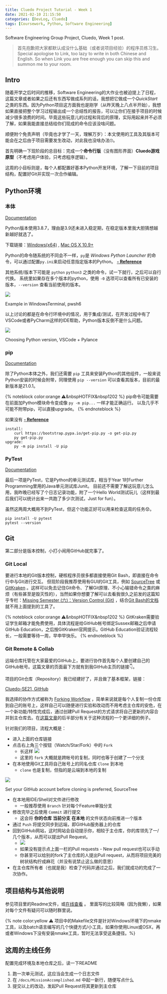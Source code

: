 ```yaml
---
title: Cluedo Project Tutorial - Week 1
date: 2021-02-10 21:15:50
categories: [DevLog, Cluedo]
tags: [Coursework, Python, Software Engineering]
---
```


Software Engineering Group Project, Cluedo, Week 1 post.
<!-- more -->


>首先抱歉把大家都默认成没什么基础（或者说项目经验）的程序员练习生。<br>Special apologise to Link, too lazy to write in both Chinese and English. So when Link you are free enough you can skip this and summon me to your room.



## Intro

随着开学之后时间的推移，Software Engineering的大作业也被迫提上了日程，这篇文章或者如果之后还有东西写做成系列的话，我想把它做成一个*QuickStart*之类的东西。因为Python项目这方面我也是刚学（从昨天晚上八点半开始），我想如果直接把整个学习过程输出成一个总结性的报告，可以让你们在接手项目的时候减少很多浪费的时间。毕竟这些玩意儿的过程和背后的原理，实际用起来并不必须了解，如果我能直接总结给你们现成的命令应该没啥问题。

顺便附个免责声明（毕竟也才学了一天，理解万岁）：本文使用的工具及其版本可能会在之后由于项目需要发生改动，对此我也没啥办法🙄。

首先明确一下现阶段的总目标：完成一个**命令行版**（没有图形界面）**Cluedo游戏原型**（不考虑用户体验，只考虑程序逻辑）。

这周的小目标则是，每个人都配置好基本Python开发环境，了解一下目前的项目结构，配置好Git并实现一次合作编辑。

## Python环境

### 本体

<a class="doc-link" href = "https://docs.python.org/3.8/">Documentation</a>

Python版本使用3.8.7，理由是3.9还未进入稳定期，在稳定版本里我大胆猜想越新越好就选了。

下载链接：[Windows(x64)](https://www.python.org/ftp/python/3.8.7/python-3.8.7-amd64.exe) , [Mac OS X 10.9+](https://www.python.org/ftp/python/3.8.7/python-3.8.7-macosx10.9.pkg)

Python的命令随系统的不同会不一样，`py`是 *Windows Python Launcher* 的命令，可以通过配置`py.ini`来启动任意指定版本的Python。 **[- Reference](https://stackoverflow.com/a/21257622)**

其他系统/版本下可能是 `python` `python3` 之类的命令，试一下就行，之后可以自行代换。
系统里如果存在多个版本的python，使用 `-0` 选项可以查看所有已安装的版本，`--version` 查看当前使用的版本。


<a href = "python-cmd.jpg" target = "_blank"><img class="primary" src = "python-cmd.jpg"/></a>  
<figcaption class="primary">Example in WindowsTerminal, pwsh6</figcaption> 

以上讨论的都是在命令行环境中的情况，用于集成/测试，在开发过程中有了VSCode或者PyCharm这样的IDE帮助，Python版本反倒不是什么问题。


<a href = "vscode-pylance.png" target = "_blank"><img class="primary" src="vscode-pylance.png" /></a>
<figcaption class="primary">Choosing Python version, VSCode + Pylance</figcaption>

### pip

<a class="doc-link" href = "https://pip.pypa.io/en/stable/">Documentation</a>

除了Python本体之外，我们还需要 `pip` 工具来安装Python的其他组件，一般来说Python安装的时候会附带，同理使用 `pip --version` 可以查看其版本，目前的最新版本是21.0.1。

{% noteblock color:orange ⚠&nbspHOTFIX&nbsp1202 %}
pip命令可能需要在前面加Python模块命令变成像 `py -m pip...` 一样才能正确运行。
以及几乎不可能不附带pip，可以直接upgrade。
{% endnoteblock %}


如果没有 **[- Reference](https://pip.pypa.io/en/stable/installing/)**
```
install:
    curl https://bootstrap.pypa.io/get-pip.py -o get-pip.py
    py get-pip.py
upgrade:
    py -m pip install -U pip
```

### PyTest

<a class="doc-link" href = "https://docs.pytest.org/en/stable/">Documentation</a>

最后一项是PyTest，它是Python的单元测试库，相当于Year 1时Further Programming里用的Java单元测试库Junit。
目前还不需要了解这玩意儿怎么用，我昨晚已经写了个日志记录功能，附了一个Hello World测试玩儿（这样到最后我们可以统计出来一共跑了多少次测试，Just for fun）。

虽然这两周大概用不到PyTest，但这个功能正好可以用来检查这周的任务😟。

```
pip install -U pytest
pytest --version
```

## Git

第二部分是版本控制，小打小闹用GitHub就完事了。

### Git Local

要进行本地的Git版本控制，硬核程序员很多都直接使用Git Bash，即直接在命令行中与Git进行交互。
但现阶段我推荐使用有GUI的Git工具，例如 [SourceTree](https://www.sourcetreeapp.com/) 或 [GitKraken](https://www.gitkraken.com/) 。这样可以免去记住Git命令、了解Git原理、不小心输错命令之类的麻烦（有些甚至是毁灭性的），当然如果你想要了解可以去看我很久之前发的这篇知乎专栏：[Missing Semester (六)：Version Control (Git)](https://zhuanlan.zhihu.com/p/139820055) ，结合[Git Bash的文档](https://git-scm.com/doc)就不用上面提到的工具了。

{% noteblock color:orange ⚠&nbspHOTFIX&nbsp1202 %}
GitKraken需要验证学生邮箱才能免费使用，具体流程是给GitHub帐号绑定Sussex邮箱之后申请GitHub Education，之后按GitKraken官网提示。GitHub Education验证流程较长，一般需要等待一周，早申早快乐。
{% endnoteblock %}

### Git Remote & Collab

远端仓库托管在大家最爱的GitHub上，要进行协作首先每个人要创建自己的GitHub帐号。这篇文章的页面最下方就有到我GitHub主页的链接👇。

项目的Git仓库（Repository）我已经建好了，并且做了基本框架，链接：

<a class="doc-link" href = "https://github.com/fceek/Cluedo-SE21">Cluedo-SE21, GitHub</a>

我选择的协作方式被称为 [Forking Workflow](https://www.atlassian.com/git/tutorials/comparing-workflows/forking-workflow) ，简单来说就是每个人复制一份仓库到自己的账号上，这样自己可以随便进行实验和改动而不用考虑主仓库的安危，在一个新功能/特性完成后，通过创建Pull Request的方式请求将自己更新的内容合并到主仓库去。在[这篇文章](https://www.atlassian.com/git/tutorials/making-a-pull-request)的后半部分有关于这种流程的一个更详细的例子。

针对我们的项目，流程大概是：
- 进入上面的仓库链接
- 点击右上角三个按钮（Watch/Star/Fork）中的 `Fork`
  - 长这样 <img src="fork.jpg">
  - 这里的 `fork` 大概就是跨帐号的复制，同时也等于创建了一个分支
- 在本地使用Git工具将自己账号上的同名仓库 `Clone` 到本地
  - `clone` 也是复制，但指的是云端到本地的复制

<a href = "sourcetree-remote-account.png" target = "_blank"><img class="primary" src="sourcetree-remote-account.png"/></a>
<figcaption class="primary">Set your GitHub account before cloning is preferred, SourceTree</figcaption>

- 在本地用IDE/Shell对文件进行修改
  - 一般推荐使用 `Branch` 针对每个Feature单独分支
- 修改完毕之后使用 `Commit` 进行提交
  - 这会将 **你的仓库** **当前分支** **在本地** 的文件状态向前推进一个版本
- 通过 `Push` 将提交同步到远端，即GitHub服务器上的仓库
- 回到GitHub网站，这时网站会自动提示你，相较于主仓库，你的库领先了一/几个版本，从而可以提出Pull Request。
  - <img src="pull-request-auto.jpg">
  - 如果没有提示点上面一栏的Pull requests - New pull request也可以手动
  - 你甚至可以给别的fork了主仓库的人提出Pull request，从而将项目完美的树状结构拧成麻花（并没有说禁止这么做的意思）
- 在主仓库所有者（也就是我）检查了代码并通过之后，我们就成功的完成了一次协作。


## 项目结构与其他说明

参见项目里的Readme文件，或[在线查看](https://github.com/fceek/Cluedo-SE21/blob/master/README.md) 。
里面写的比较简略（因为我懒），如果对每个文件有疑问可以随时群里说。

{% note color:yellow ⚠&nbsp;项目中的Makefile文件是针对Windows环境下的nmake工具，以及batch语言编写的几个快捷方式/小工具，如果你使用Linux或OSX，再或者Windows下没有安装nmake工具，暂时无法享受这条捷径。%}


## 这周的主线任务

配置完成环境及本地仓库之后，读一下README

1. 跑一次单元测试，这应当会生成一个日志文件
2. 在 `/docs/MissionAccomplished.md` 中起一新行，随便写点什么
3. 提交以上的改动，发起Pull Request将其更新到主仓库